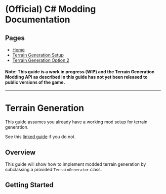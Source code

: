 
# (Official) C# Modding Documentation

## Pages

- [Home](../index)
- [Terrain Generation Setup](terrain)
- [Terrain Generation Option 2](terrain2)

#### **Note:** This guide is a work in progress (WIP) and the Terrain Generation Modding API as described in this guide has not yet been released to public versions of the game.
___

# Terrain Generation

This guide assumes you already have a working mod setup for terrain generation.

See this [linked guide](terrain) if you do not.

## Overview

This guide will show how to implement modded terrain generation by subclassing a provided `TerrainGenerator` class.

## Getting Started

